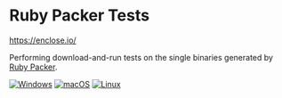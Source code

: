 # Ruby Packer Tests

https://enclose.io/

Performing download-and-run tests on the single binaries generated by [Ruby Packer](https://github.com/pmq20/ruby-packer).

[![Windows](https://github.com/pmq20/ruby-packer-tests/workflows/Windows/badge.svg)](https://github.com/pmq20/ruby-packer-tests/actions?query=workflow%3A"Windows")
[![macOS](https://github.com/pmq20/ruby-packer-tests/workflows/macOS/badge.svg)](https://github.com/pmq20/ruby-packer-tests/actions?query=workflow%3A"macOS")
[![Linux](https://github.com/pmq20/ruby-packer-tests/workflows/Linux/badge.svg)](https://github.com/pmq20/ruby-packer-tests/actions?query=workflow%3A"Linux")
